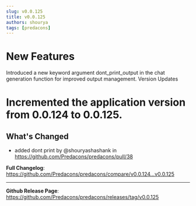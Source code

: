 ```yaml
---
slug: v0.0.125
title: v0.0.125
authors: shourya
tags: [predacons]
---
```

# New Features

Introduced a new keyword argument dont_print_output in the chat generation function for improved output management.
Version Updates

<!-- truncate -->
# Incremented the application version from 0.0.124 to 0.0.125.

## What's Changed
* added dont print by @shouryashashank in https://github.com/Predacons/predacons/pull/38


**Full Changelog**: https://github.com/Predacons/predacons/compare/v0.0.124...v0.0.125

---
**Github Release Page**: https://github.com/Predacons/predacons/releases/tag/v0.0.125

